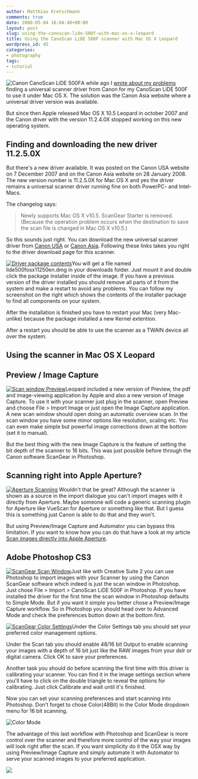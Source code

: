 ```yaml
---
author: Matthias Kretschmann
comments: true
date: 2008-05-04 16:04:48+00:00
layout: post
slug: using-the-canoscan-lide-500f-with-mac-os-x-leopard
title: Using the CanoScan LiDE 500F scanner with Mac OS X Leopard
wordpress_id: 45
categories:
- photography
tags:
- tutorial
---
```


![Canon CanoScan LiDE 500F](/media/canoscanlide500f.jpg)A while ago I [wrote about my problems](http://www.kremalicious.com/2007/06/finally-a-universal-scanner-driver-for-the-canon-canoscan-lide-500f-for-intel-macs/) finding a universal scanner driver from Canon for my CanoScan LiDE 500F to use it under Mac OS X. The solution was the Canon Asia website where a universal driver version was available.

But since then Apple released Mac OS X 10.5 Leopard in october 2007 and the Canon driver with the version 11.2.4.0X stopped working on this new operating system.

<!-- more -->



## Finding and downloading the new driver 11.2.5.0X



But there's a new driver available. It was posted on the Canon USA website on 7 December 2007 and on the Canon Asia website on 28 January 2008. The new version number is 11.2.5.0X for Mac OS X and yes the driver remains a universal scanner driver running fine on both PowerPC- and Intel-Macs.

The changelog says:


> Newly supports Mac OS X v10.5.
ScanGear Starter is removed. (Because the operation problem occurs when the destination to save the scan file is changed in Mac OS X v10.5.) 



So this sounds just right. You can download the new universal scanner driver from [Canon USA](http://www.usa.canon.com/consumer/controller?act=ModelInfoAct&tabact=SupportDetailTabAct&fcategoryid=235&modelid=11011#DownloadDetailAct) or [Canon Asia](http://support-asia.canon-asia.com/contents/ASIA/EN/0900321901.html). Following these links takes you right to the driver download page for this scanner.

[![Driver package contents](/media/canondrivercontents.png)](/media/canondrivercontents.png)You will get a file named lide500fosx11250en.dmg in your downloads folder. Just mount it and double click the package installer inside of the image. If you have a previous version of the driver installed you should remove all parts of it from the system and make a restart to avoid any problems. You can follow my screenshot on the right which shows the contents of the installer package to find all components on your system.

After the installation is finished you have to restart your Mac (very Mac-unlike) because the package installed a new Kernel extention.

After a restart you should be able to use the scanner as a TWAIN device all over the system.



## Using the scanner in Mac OS X Leopard





## Preview / Image Capture



[![Scan window Preview](/media/scanwindow_preview.png)](/media/scanwindow_preview.png)Leopard included a new version of Preview, the pdf and image-viewing application by Apple and also a new version of Image Capture. To use it with your scanner just plug in the scanner, open Preview and choose File > Import Image or just open the Image Capture application. A new scan window should open doing an automatic overview scan. In the scan window you have some minor options like resolution, scaling etc. You can even make simple but powerful image corrections down at the bottom (set it to manual).

But the best thing with the new Image Capture is the feature of setting the bit depth of the scanner to 16 bits. This was just possible before through the Canon software ScanGear in Photoshop.



## Scanning right into Apple Aperture?



[![Aperture Scanning](/media/aperturescan.png)](/media/aperturescan.png) Wouldn't that be great? Although the scanner is shown as a source in the import dialogue you can't import images with it directly from Aperture. Maybe someone will code a generic scanning plugin for Aperture like VueScan for Aperture or something like that. But I guess this is something just Canon is able to do that and they won't.

But using Preview/Image Capture and Automator you can bypass this limitation. If you want to know how you can do that have a look at my article [Scan images directly into Apple Aperture](http://www.kremalicious.com/2008/05/scan-images-directly-into-apple-aperture/).



## Adobe Photoshop CS3



[![ScanGear Scan Window](/media/scangearwindow.png)](/media/scangearwindow.png)Just like with Creative Suite 2 you can use Photoshop to import images with your Scanner by using the Canon ScanGear software which indeed is just the scan window in Photoshop. Just chose File > Import > CanoScan LiDE 500F in Photoshop. If you have installed the driver for the first time the scan window in Photoshop defaults to Simple Mode. But if you want it simple you better chose a Preview/Image Capture workflow. So in Photoshop you should head over to Advanced Mode and check the preferences button down at the bottom first.

[![ScanGear Color Settings](/media/scangear_color.png)](/media/scangear_color.png)Under the Color Settings tab you should set your preferred color management options.

Under the Scan tab you should enable 48/16 bit Output to enable scanning your images with a depth of 16 bit just like the RAW images from your dslr or digital camera. Click OK to save your preferences.

Another task you should do before scanning the first time with this driver is calibrating your scanner. You can find it in the image settings section where you'll have to click on the double triangle to reveal the options for calibrating. Just click Calibrate and wait until it's finished.

Now you can set your scanning preferences and start scanning into Photoshop. Don't forget to chose Color(48Bit) in the Color Mode dropdown menu for 16 bit scanning.

![Color Mode](/media/scangear48bit.png)

The advantage of this last workflow with Photoshop and ScanGear is more control over the scanner and therefore more control of the way your images will look right after the scan. If you want simplicity do it the OSX way by using Preview/Image Capture and simply automate it with Automator to serve your scanned images to your preferred application.

![](http://vg02.met.vgwort.de/na/230ceda4b62b45afb239e5b738cb00b7)
